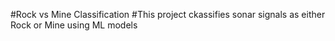 #Rock vs Mine Classification
#This project ckassifies sonar signals as either Rock or Mine using ML models
